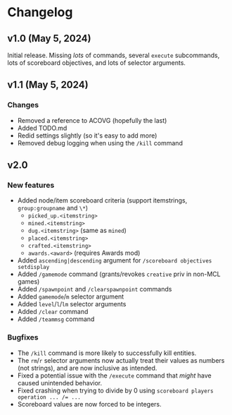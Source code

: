 # Changelog

## v1.0 (May 5, 2024)
Initial release. Missing *lots* of commands, several `execute` subcommands, lots of scoreboard objectives, and lots of selector arguments.

## v1.1 (May 5, 2024)
### Changes
* Removed a reference to ACOVG (hopefully the last)
* Added TODO.md
* Redid settings slightly (so it's easy to add more)
* Removed debug logging when using the `/kill` command

## v2.0
### New features
* Added node/item scoreboard criteria (support itemstrings, `group:groupname` and `\*`)
  * `picked_up.<itemstring>`
  * `mined.<itemstring>`
  * `dug.<itemstring>` (same as `mined`)
  * `placed.<itemstring>`
  * `crafted.<itemstring>`
  * `awards.<award>` (requires Awards mod)
* Added `ascending|descending` argument for `/scoreboard objectives setdisplay`
* Added `/gamemode` command (grants/revokes `creative` priv in non-MCL games)
* Added `/spawnpoint` and `/clearspawnpoint` commands
* Added `gamemode`/`m` selector argument
* Added `level`/`l`/`lm` selector arguments
* Added `/clear` command
* Added `/teammsg` command
### Bugfixes
* The `/kill` command is more likely to successfully kill entities.
* The `rm`/`r` selector arguments now actually treat their values as numbers (not strings), and are now inclusive as intended.
* Fixed a potential issue with the `/execute` command that *might* have caused unintended behavior.
* Fixed crashing when trying to divide by 0 using `scoreboard players operation ... /= ...`
* Scoreboard values are now forced to be integers.